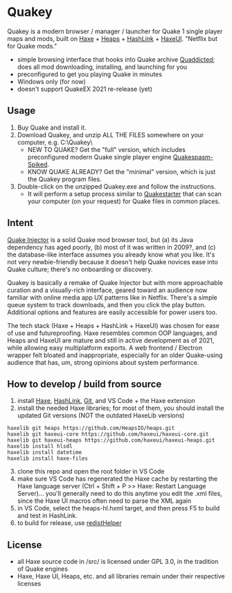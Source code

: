 # Quakey

Quakey is a modern browser / manager / launcher for Quake 1 single player maps and mods, built on [Haxe](https://haxe.org/) + [Heaps](https://heaps.io/) + [HashLink](https://hashlink.haxe.org/) + [HaxeUI](http://haxeui.org/). "Netflix but for Quake mods."

- simple browsing interface that hooks into Quake archive [Quaddicted](https://www.quaddicted.com/); does all mod downloading, installing, and launching for you
- preconfigured to get you playing Quake in minutes
- Windows only (for now)
- doesn't support QuakeEX 2021 re-release (yet)

## Usage

1. Buy Quake and install it.
2. Download Quakey, and unzip ALL THE FILES somewhere on your computer, e.g. C:\Quakey\
    - NEW TO QUAKE? Get the "full" version, which includes preconfigured modern Quake single player engine [Quakespasm-Spiked](https://triptohell.info/moodles/qss/).
    - KNOW QUAKE ALREADY? Get the "minimal" version, which is just the Quakey program files.
3. Double-click on the unzipped Quakey.exe and follow the instructions.
    - It will perform a setup process similar to [Quakestarter](https://github.com/neogeographica/quakestarter) that can scan your computer (on your request) for Quake files in common places.

## Intent

[Quake Injector](https://github.com/hrehfeld/QuakeInjector) is a solid Quake mod browser tool, but (a) its Java dependency has aged poorly, (b) most of it was written in 2009?, and (c) the database-like interface assumes you already know what you like. It's not very newbie-friendly because it doesn't help Quake novices ease into Quake culture; there's no onboarding or discovery.

Quakey is basically a remake of Quake Injector but with more approachable curation and a visually-rich interface, geared toward an audience now familiar with online media app UX patterns like in Netflix. There's a simple queue system to track downloads, and then you click the play button. Additional options and features are easily accessible for power users too.

The tech stack (Haxe + Heaps + HashLink + HaxeUI) was chosen for ease of use and futureproofing. Haxe resembles common OOP languages, and Heaps and HaxeUI are mature and still in active development as of 2021, while allowing easy multiplatform exports. A web frontend / Electron wrapper felt bloated and inappropriate, especially for an older Quake-using audience that has, um, strong opinions about system performance.

## How to develop / build from source

1. install [Haxe](https://haxe.org/download/), [HashLink](https://hashlink.haxe.org/), [Git](https://git-scm.com/), and VS Code + the Haxe extension
2. install the needed Haxe libraries; for most of them, you should install the updated Git versions (NOT the outdated HaxeLib versions)
```
haxelib git heaps https://github.com/HeapsIO/heaps.git
haxelib git haxeui-core https://github.com/haxeui/haxeui-core.git
haxelib git haxeui-heaps https://github.com/haxeui/haxeui-heaps.git
haxelib install hlsdl
haxelib install datetime
haxelib install haxe-files
```
3. clone this repo and open the root folder in VS Code
4. make sure VS Code has regenerated the Haxe cache by restarting the Haxe language server (Ctrl + Shift + P >> Haxe: Restart Language Server)... you'll generally need to do this anytime you edit the .xml files, since the Haxe UI macros often need to parse the XML again
5. in VS Code, select the heaps-hl.hxml target, and then press F5 to build and test in HashLink.
6. to build for release, use [redistHelper](https://github.com/deepnight/redistHelper)

## License

- all Haxe source code in /src/ is licensed under GPL 3.0, in the tradition of Quake engines
- Haxe, Haxe UI, Heaps, etc. and all libraries remain under their respective licenses
